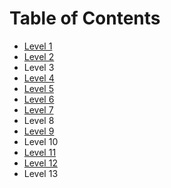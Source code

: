 # Table of Contents

* [Level 1](./ex1.md)
* [Level 2](./ex2.md)
* Level 3
* [Level 4](./ex4.md)
* [Level 5](./ex5.md)
* [Level 6](./ex6.md)
* [Level 7](./ex7.md)
* Level 8
* [Level 9](./ex9.md)
* Level 10
* [Level 11](./ex11.md)
* [Level 12](./ex12.md)
* Level 13
